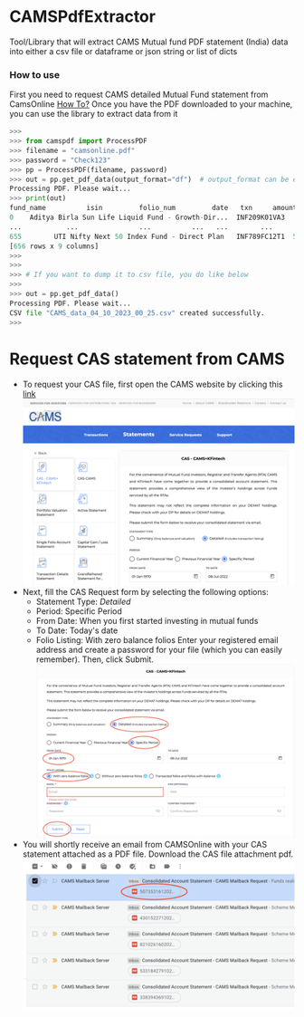 # CAMSPdfExtractor
Tool/Library that will extract CAMS Mutual fund PDF statement (India) data into either a csv file or dataframe or json string or list of dicts

### How to use
First you need to request CAMS detailed Mutual Fund statement from CamsOnline [How To?](#request-cas-statement-from-cams)
Once you have the PDF downloaded to your machine, you can use the library to extract data from it

```python
>>> 
>>> from camspdf import ProcessPDF
>>> filename = "camsonline.pdf"
>>> password = "Check123"
>>> pp = ProcessPDF(filename, password)
>>> out = pp.get_pdf_data(output_format="df")  # output_format can be either "dicts", "csv", "json", "df"
Processing PDF. Please wait...
>>> print(out)
fund_name          isin         folio_num         date   txn     amount     units       nav balance_units
0    Aditya Birla Sun Life Liquid Fund - Growth-Dir...  INF209K01VA3        1039837274  26-Apr-2020   Buy  360000.00  1122.052  320.8408       1122.052
...           ...               ...          ...   ...        ...       ...       ...            ...
655        UTI Nifty Next 50 Index Fund - Direct Plan   INF789FC12T1  599321413667 / 0  26-Jun-2023   Buy   99995.00  6358.740   15.7256      86737.464
[656 rows x 9 columns]
>>> 
>>> 
>>> # If you want to dump it to csv file, you do like below
>>> 
>>> out = pp.get_pdf_data()
Processing PDF. Please wait...
CSV file "CAMS_data_04_10_2023_00_25.csv" created successfully.
>>> 
```


# Request CAS statement from CAMS
- To request your CAS file, first open the CAMS website by clicking this [link](https://www.camsonline.com/Investors/Statements/Consolidated-Account-Statement)
!['CAS1.1.png'](/img/CAS1.1.png)
- Next, fill the CAS Request form by selecting the following options:
    - Statement Type: *Detailed*
    - Period: Specific Period
    - From Date: When you first started investing in mutual funds
    - To Date: Today's date
    - Folio Listing: With zero balance folios
    Enter your registered email address and create a password for your file (which you can easily remember).
    Then, click Submit.
!['CAS2.1.png'](/img/CAS2.1.png)
- You will shortly receive an email from CAMSOnline with your CAS statement attached as a PDF file. Download the CAS file attachment pdf.
!['CAS3.1.png'](/img/CAS3.1.png)


